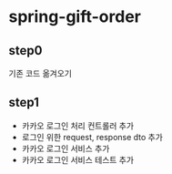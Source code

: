 # spring-gift-order

## step0

기존 코드 옮겨오기

## step1

- 카카오 로그인 처리 컨트롤러 추가
- 로그인 위한 request, response dto 추가
- 카카오 로그인 서비스 추가
- 카카오 로그인 서비스 테스트 추가




